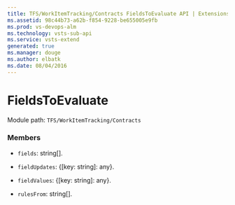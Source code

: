 ```yaml
---
title: TFS/WorkItemTracking/Contracts FieldsToEvaluate API | Extensions for Visual Studio Team Services
ms.assetid: 98c44b73-a62b-f854-9228-be655005e9fb
ms.prod: vs-devops-alm
ms.technology: vsts-sub-api
ms.service: vsts-extend
generated: true
ms.manager: douge
ms.author: elbatk
ms.date: 08/04/2016
---
```


# FieldsToEvaluate

Module path: `TFS/WorkItemTracking/Contracts`


### Members

* `fields`: string[]. 

* `fieldUpdates`: {[key: string]: any}. 

* `fieldValues`: {[key: string]: any}. 

* `rulesFrom`: string[]. 

